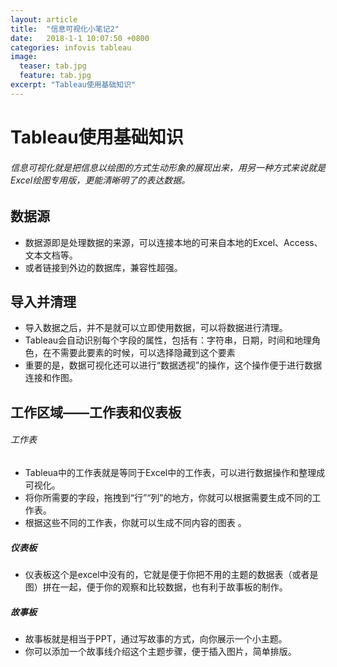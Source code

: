 ```yaml
---
layout: article
title:  "信息可视化小笔记2"
date:   2018-1-1 10:07:50 +0800
categories: infovis tableau
image: 
  teaser: tab.jpg
  feature: tab.jpg
excerpt: "Tableau使用基础知识"
---
```




# Tableau使用基础知识

###### 信息可视化就是把信息以绘图的方式生动形象的展现出来，用另一种方式来说就是Excel绘图专用版，更能清晰明了的表达数据。

## 数据源
- 数据源即是处理数据的来源，可以连接本地的可来自本地的Excel、Access、文本文档等。
- 或者链接到外边的数据库，兼容性超强。

## 导入并清理
- 导入数据之后，并不是就可以立即使用数据，可以将数据进行清理。
- Tableau会自动识别每个字段的属性，包括有：字符串，日期，时间和地理角色，在不需要此要素的时候，可以选择隐藏到这个要素
- 重要的是，数据可视化还可以进行“数据透视”的操作，这个操作便于进行数据连接和作图。

## 工作区域——工作表和仪表板

###### 工作表
- Tableua中的工作表就是等同于Excel中的工作表，可以进行数据操作和整理成可视化。
- 将你所需要的字段，拖拽到“行”“列”的地方，你就可以根据需要生成不同的工作表。
- 根据这些不同的工作表，你就可以生成不同内容的图表
。

##### 仪表板
- 仪表板这个是excel中没有的，它就是便于你把不用的主题的数据表（或者是图）拼在一起，便于你的观察和比较数据，也有利于故事板的制作。

##### 故事板
- 故事板就是相当于PPT，通过写故事的方式，向你展示一个小主题。
- 你可以添加一个故事线介绍这个主题步骤，便于插入图片，简单排版。
